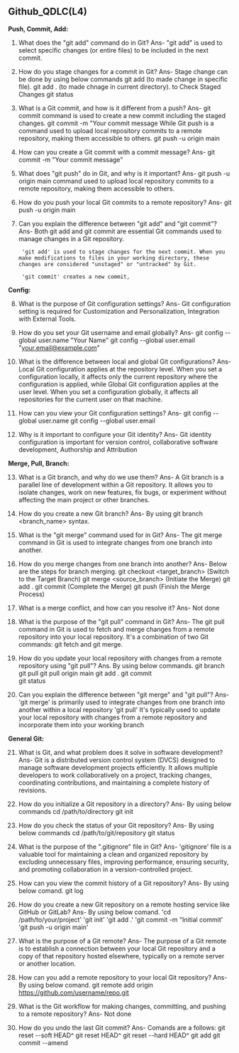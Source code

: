 ## Github_QDLC(L4)

**Push, Commit, Add:**

1. What does the "git add" command do in Git?
    Ans- "git add" is used to select specific changes (or entire files) to be included in the next commit.

2. How do you stage changes for a commit in Git?
    Ans- Stage change can be done by using below commands
        git add <filename> (to made change in specific file).
        git add . (to made chnage in current directory).
        to Check Staged Changes
        git  status

3. What is a Git commit, and how is it different from a push?
    Ans- git commit command is used to create a new commit including the staged changes.
        git commit -m "Your commit message
        While Git push is a command used to upload local repository commits to a remote repository, making them accessible to others.
        git push -u origin main

4. How can you create a Git commit with a commit message?
    Ans- git commit -m "Your commit message" 

5. What does "git push" do in Git, and why is it important?
    Ans- git push -u origin main
        command used to upload local repository commits to a remote repository, making them accessible to others.

6. How do you push your local Git commits to a remote repository?
    Ans- git push -u origin main

7. Can you explain the difference between "git add" and "git commit"?
    Ans- Both git add and git commit are essential Git commands used to manage changes in a Git repository.

        'git add' is used to stage changes for the next commit. When you make modifications to files in your working directory, these changes are considered "unstaged" or "untracked" by Git.

        'git commit' creates a new commit, 

**Config:**

8. What is the purpose of Git configuration settings?
    Ans- Git configuration setting is required for Customization and Personalization, Integration with External Tools.

9. How do you set your Git username and email globally?
    Ans- git config --global user.name "Your Name"
        git config --global user.email "your.email@example.com"

10. What is the difference between local and global Git configurations?
    Ans- Local Git configuration applies at the repository level. When you set a configuration locally, it affects only the current repository where the configuration is applied, while Global Git configuration applies at the user level. When you set a configuration globally, it affects all repositories for the current user on that machine.

11. How can you view your Git configuration settings?
    Ans- git config --global user.name
        git config --global user.email

12. Why is it important to configure your Git identity?
    Ans- Git identity configuration is important for version control, collaborative software development, Authorship and Attribution

**Merge, Pull, Branch:**

13. What is a Git branch, and why do we use them?
    Ans- A Git branch is a parallel line of development within a Git repository. It allows you to isolate changes, work on new features, fix bugs, or experiment without affecting the main project or other branches.

14. How do you create a new Git branch?
    Ans- By using git branch <branch_name> syntax.

15. What is the "git merge" command used for in Git?
    Ans- The git merge command in Git is used to integrate changes from one branch into another.

16. How do you merge changes from one branch into another?
    Ans- Below are the steps for branch merging.
        git checkout <target_branch> (Switch to the Target Branch)
        git merge <source_branch> (Initiate the Merge)
        git add .
        git commit (Complete the Merge)
        git push (Finish the Merge Process)

17. What is a merge conflict, and how can you resolve it?
    Ans- Not done

18. What is the purpose of the "git pull" command in Git?
    Ans- The git pull command in Git is used to fetch and merge changes from a remote repository into your local repository. 
        It's a combination of two Git commands: git fetch and git merge.

19. How do you update your local repository with changes from a remote repository using "git pull"?
    Ans. By using below commands.
        git branch
        git pull
        git pull origin main
        git add .
        git commit  
        git status

20. Can you explain the difference between "git merge" and "git pull"?
    Ans- 'git merge' is primarily used to integrate changes from one branch into another within a local repository
        'git pull' It's typically used to update your local repository with changes from a remote repository and incorporate them into your working branch


**General Git:**

21. What is Git, and what problem does it solve in software development?
    Ans- Git is a distributed version control system (DVCS) designed to manage software development projects efficiently.
    It allows multiple developers to work collaboratively on a project, tracking changes, coordinating contributions, and maintaining a complete history of revisions.

22. How do you initialize a Git repository in a directory?
    Ans- By using below commands
        cd /path/to/directory
        git init

23. How do you check the status of your Git repository?
    Ans- By using below commands
        cd /path/to/git/repository
        git status

24. What is the purpose of the ".gitignore" file in Git?
    Ans-  'gitignore' file is a valuable tool for maintaining a clean and organized repository by excluding unnecessary files, 
    improving performance, ensuring security, and promoting collaboration in a version-controlled project.

25. How can you view the commit history of a Git repository?
    Ans- By using below comand.
        git log

26. How do you create a new Git repository on a remote hosting service like GitHub or GitLab?
    Ans- By using below comand.
        'cd /path/to/your/project'
        'git init'
        'git add .'
        'git commit -m "Initial commit'
        'git push -u origin main'

27. What is the purpose of a Git remote?
    Ans- The purpose of a Git remote is to establish a connection between your local Git repository and a copy of that repository hosted elsewhere, 
    typically on a remote server or another location.

28. How can you add a remote repository to your local Git repository?
    Ans- By using below comand.
        git remote add origin https://github.com/username/repo.git

29. What is the Git workflow for making changes, committing, and pushing to a remote repository?
    Ans- Not done

30. How do you undo the last Git commit?
    Ans- Comands are a follows:
        git reset --soft HEAD^
        git reset HEAD^
        git reset --hard HEAD^
        git add <files>
        git commit --amend
        
